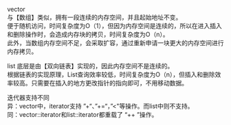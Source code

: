 vector  
与【数组】类似，拥有一段连续的内存空间，并且起始地址不变。  
便于随机访问，时间复杂度为O（1），但因为内存空间是连续的，所以在进入插入和删除操作时，会造成内存块的拷贝，时间复杂度为O（n）。  
此外，当数组内存空间不足，会采取扩容，通过重新申请一块更大的内存空间进行内存拷贝。  
  
list
底层是由【双向链表】实现的，因此内存空间不是连续的。  
根据链表的实现原理，List查询效率较低，时间复杂度为O（n），但插入和删除效率较高。只需要在插入的地方更改指针的指向即可，不用移动数据。  
  
迭代器支持不同  
异：vector中，iterator支持 ”+“、”+=“，”<"等操作。而list中则不支持。  
同：vector<int>::iterator和list<int>::iterator都重载了 “++ ”操作。  
